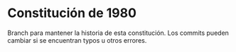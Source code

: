 # Constitución de 1980

Branch para mantener la historia de esta constitución.
Los commits pueden cambiar si se encuentran typos u otros errores.